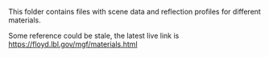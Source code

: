 This folder contains files with scene data and reflection profiles for different materials.

Some reference could be stale, the latest live link is https://floyd.lbl.gov/mgf/materials.html
